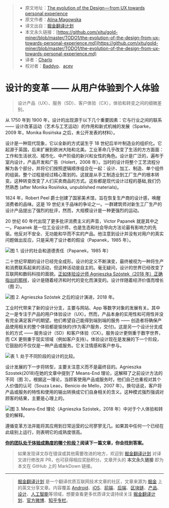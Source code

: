 > * 原文地址：[The evolution of the Design — from UX towards personal experience](https://uxdesign.cc/the-evolution-of-the-design-from-ux-towards-personal-experience-7585687927ef)
> * 原文作者：[Alina Magowska](https://medium.com/@alina.magowska)
> * 译文出自：[掘金翻译计划](https://github.com/xitu/gold-miner)
> * 本文永久链接：[https://github.com/xitu/gold-miner/blob/master/TODO1/the-evolution-of-the-design-from-ux-towards-personal-experience.md](https://github.com/xitu/gold-miner/blob/master/TODO1/the-evolution-of-the-design-from-ux-towards-personal-experience.md)
> * 译者：[Charlo](https://github.com/Charlo-O)
> * 校对者：[Baddyo](https://github.com/Baddyo)、[acev](https://github.com/acev-online)

# 设计的变革 —— 从用户体验到个人体验

>设计产品（UX）、服务（SD）、客户体验（CX），体验和转变之间的细微差别。

从 1750 年到 1900 年，设计的出现源于以下几个重要因素：它与行业之间的联系 —— 设计改革运动（艺术与工艺运动）的作用和新式机械的发展（Sparke，2009 年，Monika Rosińska 之后，未公开发表的材料）。

设计是一种现代现象，它以全新的方式诞生于 18 世纪后半叶制造业的组织化。它起源于英国，后来扩展到欧洲大陆和北美。工业革命几乎改变了生活的方方面面：工作和生活状况、城市化、中产阶级的新兴和女性的角色。设计是广泛的，遍布于室内设计，产品开发和广告（Holert，2008 年）。当时的设计将整个工艺流程分解为各个部分，并将它们按照逻辑顺序组合在一起：设计、加工、制造、单个组件的组装。整个过程是经过精心策划的。这就是从手工制造业到工厂生产的根本转变。这种转变改变了人们买卖商品的方式。这些都是现代设计过程的基础,我们仍然熟悉 (after Monika Rosińska, unpublished materials)。

1824 年，Robert Peel  爵士创建了国家美术馆，旨在恢复生产商的设计感，唤醒消费者的品味。这是 19 世纪关于品味的争论之一。一群建筑师对新生工厂生产的设计产品提出了强烈的批评，然而，大规模设计是一种更强烈的运动。

20 世纪 60 年代出现了更多批评消费主义的声音，Victor Papanek 就是其中之一。Papanek 是一位工业设计师，也是生态和社会导向方法论最有影响力的先驱。他反对不安全、无功能和华而不实的产品。他注意到设计并没有对用户的真实问题做出反应，只是采用了设计者的假设（Papanek，1985 年）。

![图 1. 设计的社会和道德责任（Papanek，1985 年）](https://cdn-images-1.medium.com/max/2000/1*RhZxOaYwJWA4BnusZXYk5A.png)

二十世纪早期的设计已经完全成形。设计的定义不断演变，最终被视为一种将生产和消费联系起来的活动，但这种活动是自主的。毫无疑问，设计的世界已经改变了互联网和数码科技的面貌。[正如体验设计师 Agnieszka Szóstek（2018 年）正确指出的那样](https://uxdesign.cc/where-is-the-difference-between-ux-cx-and-service-design-8ce0b8654a43)，设计是随着经济和时代的变化而演变的。设计伴随着经济价值而增长（图 2）。

![图 2. Agnieszka Szóstek 之后的设计演进，2018 年。](https://cdn-images-1.medium.com/max/2672/1*r9xLaP7jhGMMErweLb9Kdg.png)

工业时代带来了新的设计分支，主要与网站、App 等数字对象的发展有关。其中之一是专注于产品的用户体验设计（UX）。然而，产品本身的实用性和可用性并没有完全满足客户的期望。他们希望自己能得到端到端的服务 —— 创造者将确保产品使用相关的整个体验都是愉快的(作为客户服务，交付)。这是另一个设计分支成长的方式 —— 服务设计（SD）和客户体验（CX）。服务设计更侧重于数字世界，而 CX 更侧重于现实领域（例如客户支持）。体验设计现在是发展的下一个阶段，它鼓励的不仅仅是一种产品或服务。它关注情感和客户参与。

![表 1. 处于不同阶段的设计的比较。](https://cdn-images-1.medium.com/max/2504/1*NMNHTsoz2wPflfE5BmG9cQ.png)

设计发展的下一步将转型，主要关注意义而不是最终目的。Agnieszka Szostek(2018)在她的文章中提到了 Means-End 理论，这解释了之前设计方法的不同（图 3）。根据这一理论，当顾客使用产品或服务时，他们自己也重视对其个人价值的认可（Souza Leao，Benicio de Mello，2007 年）。换句话说，客户将产品或服务的特性和使用的输出转换成它们自身相关的含义。这种模式强烈强调对顾客的结果，主要是心理上的。

![图 3. Means-End 理论（Agnieszka Szóstek，2018 年）中对于个人体验和转变的解释。](https://cdn-images-1.medium.com/max/2552/1*7UWBGEVLGgoYTwXaSqvlGw.png)

遵循变革方法并能将其应用到日常运营的公司寥寥无几。如果其中任何一个已经在此级别上运行，则表明它的成熟度很高。

**[你的团队处于体验成熟度的哪个阶段？](https://medium.com/@alina.magowska/at-what-stage-of-experience-maturity-is-your-organization-the-maturity-model-45db68f41d77)阅读下一篇文章，你会找到答案。**

> 如果发现译文存在错误或其他需要改进的地方，欢迎到 [掘金翻译计划](https://github.com/xitu/gold-miner) 对译文进行修改并 PR，也可获得相应奖励积分。文章开头的 **本文永久链接** 即为本文在 GitHub 上的 MarkDown 链接。

---

> [掘金翻译计划](https://github.com/xitu/gold-miner) 是一个翻译优质互联网技术文章的社区，文章来源为 [掘金](https://juejin.im) 上的英文分享文章。内容覆盖 [Android](https://github.com/xitu/gold-miner#android)、[iOS](https://github.com/xitu/gold-miner#ios)、[前端](https://github.com/xitu/gold-miner#前端)、[后端](https://github.com/xitu/gold-miner#后端)、[区块链](https://github.com/xitu/gold-miner#区块链)、[产品](https://github.com/xitu/gold-miner#产品)、[设计](https://github.com/xitu/gold-miner#设计)、[人工智能](https://github.com/xitu/gold-miner#人工智能)等领域，想要查看更多优质译文请持续关注 [掘金翻译计划](https://github.com/xitu/gold-miner)、[官方微博](http://weibo.com/juejinfanyi)、[知乎专栏](https://zhuanlan.zhihu.com/juejinfanyi)。
